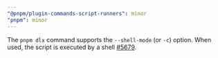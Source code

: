 ```yaml
---
"@pnpm/plugin-commands-script-runners": minor
"pnpm": minor
---
```


The `pnpm dlx` command supports the `--shell-mode` (or `-c`) option. When used, the script is executed by a shell [#5679](https://github.com/pnpm/pnpm/issues/5679).
